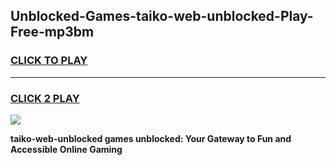 
## Unblocked-Games-taiko-web-unblocked-Play-Free-mp3bm
<h3>
<a href="https://premium76.site?title=taiko-web-unblocked&ref=21A">CLICK TO PLAY</a></h3>
<hr>

<h3>
<a href="https://premium76.site?title=taiko-web-unblocked&ref=21A">CLICK 2 PLAY</a>
  
</h3>

<a href="https://premium76.site?title=taiko-web-unblocked&ref=21A"><img src="https://clearcache.store/games.png"></a>


**taiko-web-unblocked games unblocked: Your Gateway to Fun and Accessible Online Gaming**
